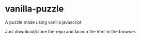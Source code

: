 # vanilla-puzzle
A puzzle made using vanilla javascript

Just download/clone the repo and launch the html in the browser.